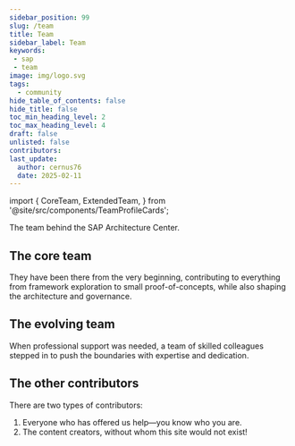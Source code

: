 ```yaml
---
sidebar_position: 99
slug: /team
title: Team
sidebar_label: Team
keywords:
 - sap
 - team
image: img/logo.svg
tags:
  - community
hide_table_of_contents: false
hide_title: false
toc_min_heading_level: 2
toc_max_heading_level: 4
draft: false
unlisted: false
contributors:
last_update:
  author: cernus76
  date: 2025-02-11
---
```


import {
  CoreTeam,
  ExtendedTeam,
} from '@site/src/components/TeamProfileCards';

The team behind the SAP Architecture Center.

## The core team

They have been there from the very beginning, contributing to everything from framework exploration to small proof-of-concepts, while also shaping the architecture and governance.

<CoreTeam />

## The evolving team

When professional support was needed, a team of skilled colleagues stepped in to push the boundaries with expertise and dedication.

<ExtendedTeam />

## The other contributors

There are two types of contributors:  

1. Everyone who has offered us help—you know who you are.  
2. The content creators, without whom this site would not exist!

